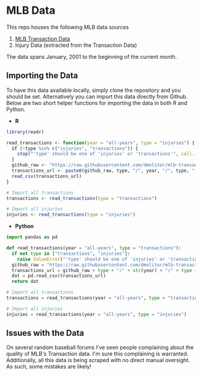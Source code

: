 # MLB Data

This repo houses the following MLB data sources
1. [MLB Transaction Data](http://mlb.mlb.com/mlb/transactions/) 
2. Injury Data (extracted from the Transaction Data)

The data spans January, 2001 to the beginning of the current month.

## Importing the Data

To have this data available locally, simply clone the repository and you should be set. Alternatively you can import this data directly from Github.
Below are two short helper functions for importing the data in both R and Python.

- **R**
```r
library(readr)

read_transactions <- function(year = "all-years", type = "injuries") {
  if (!type %in% c("injuries", "transactions")) {
    stop("'type' should be one of 'injuries' or 'transactions'", call. = FALSE)
  }
  github_raw <- "https://raw.githubusercontent.com/dmolitor/mlb-transaction-data/main/"
  transactions_url <- paste0(github_raw, type, "/", year, "/", type, ".csv")
  read_csv(transactions_url)
}

# Import all transactions
transactions <- read_transactions(type = "transactions")

# Import all injuries
injuries <- read_transactions(type = "injuries")
```

- **Python**
```python
import pandas as pd

def read_transactions(year = "all-years", type = "transactions"):
  if not type in ["transactions", "injuries"]:
    raise ValueError("'type' should be one of 'injuries' or 'transactions'")
  github_raw = "https://raw.githubusercontent.com/dmolitor/mlb-transaction-data/main/"
  transactions_url = github_raw + type + "/" + str(year) + "/" + type + ".csv"
  dat = pd.read_csv(transactions_url)
  return dat

# Import all transactions
transactions = read_transactions(year = "all-years", type = "transactions")

# Import all injuries
injuries = read_transactions(year = "all-years", type = "injuries")
```

## Issues with the Data

On several random baseball forums I've seen people complaining about the quality of MLB's Transaction data. I'm sure this complaining is warranted.
Additionally, all this data is being scraped with no direct manual oversight. As such, some mistakes are likely!
